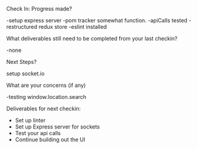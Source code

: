 Check In:
Progress made?

-setup express server
-pom tracker somewhat function.
-apiCalls tested
-restructured redux store
-eslint installed

What deliverables still need to be completed from your last checkin?

-none

Next Steps?

setup socket.io

What are your concerns (if any)

-testing window.location.search

Deliverables for next checkin:
* Set up linter
* Set up Express server for sockets
* Test your api calls
* Continue building out the UI